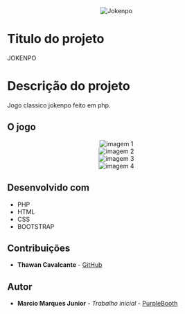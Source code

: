 <div align="center">
    <img
        src="https://github.com/MarcioMJunior/JogoJokenpo/img/jkp.png"
        alt="Jokenpo" style="max-width:100%;">
</div>


# Titulo do projeto

JOKENPO

# Descrição do projeto

Jogo classico jokenpo feito em php.

## O jogo

<div align="center">
    <img
        src="https://github.com/MarcioMJunior/JogoJokenpo/img/img1.jpg"
        alt="imagem 1" style="max-width:100%;">
</div>

<div align="center">
    <img
        src="https://github.com/MarcioMJunior/JogoJokenpo/img/img2.jpg"
        alt="imagem 2" style="max-width:100%;">
</div>

<div align="center">
    <img
        src="https://github.com/MarcioMJunior/JogoJokenpo/img/img3.jpg"
        alt="imagem 3" style="max-width:100%;">
</div>

<div align="center">
    <img
        src="https://github.com/MarcioMJunior/JogoJokenpo/img/img4.jpg"
        alt="imagem 4" style="max-width:100%;">
</div>

## Desenvolvido com

* PHP
* HTML
* CSS
* BOOTSTRAP

## Contribuições

* **Thawan Cavalcante** - [GitHub](https://github.com/thawancavalcante)

## Autor

* **Marcio Marques Junior** - *Trabalho inicial* - [PurpleBooth](https://github.com/MarcioMJunior)

